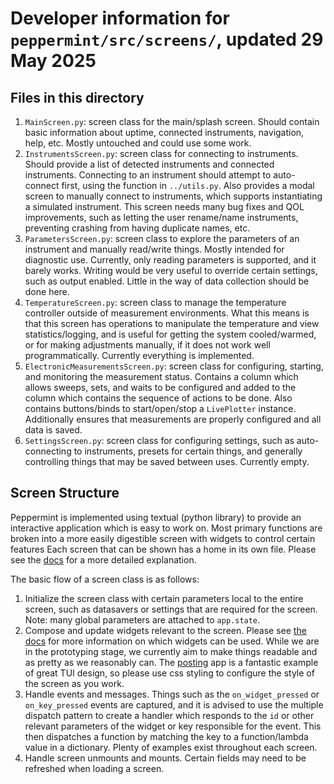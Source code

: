 # Developer information for `peppermint/src/screens/`, updated 29 May 2025

## Files in this directory

1. `MainScreen.py`: screen class for the main/splash screen. Should contain basic information about uptime, connected instruments, navigation, help, etc. Mostly untouched and could use some work.
2. `InstrumentsScreen.py`: screen class for connecting to instruments. Should provide a list of detected instruments and connected instruments. Connecting to an instrument should attempt to auto-connect first, using the function in `../utils.py`. Also provides a modal screen to manually connect to instruments, which supports instantiating a simulated instrument. This screen needs many bug fixes and QOL improvements, such as letting the user rename/name instruments, preventing crashing from having duplicate names, etc.
3. `ParametersScreen.py`: screen class to explore the parameters of an instrument and manually read/write things. Mostly intended for diagnostic use. Currently, only reading parameters is supported, and it barely works. Writing would be very useful to override certain settings, such as output enabled. Little in the way of data collection should be done here.
4. `TemperatureScreen.py`: screen class to manage the temperature controller outside of measurement environments. What this means is that this screen has operations to manipulate the temperature and view statistics/logging, and is useful for getting the system cooled/warmed, or for making adjustments manually, if it does not work well programmatically. Currently everything is implemented.
5. `ElectronicMeasurementsScreen.py`: screen class for configuring, starting, and monitoring the measurement status. Contains a column which allows sweeps, sets, and waits to be configured and added to the column which contains the sequence of actions to be done. Also contains buttons/binds to start/open/stop a `LivePlotter` instance. Additionally ensures that measurements are properly configured and all data is saved.
6. `SettingsScreen.py`: screen class for configuring settings, such as auto-connecting to instruments, presets for certain things, and generally controlling things that may be saved between uses. Currently empty.

## Screen Structure 

Peppermint is implemented using textual (python library) to provide an interactive application which is easy to work on. Most primary functions are broken into a more easily digestible screen with widgets to control certain features Each screen that can be shown has a home in its own file. Please see the [docs](https://textual.textualize.io/guide/screens/) for a more detailed explanation.

The basic flow of a screen class is as follows:
1. Initialize the screen class with certain parameters local to the entire screen, such as datasavers or settings that are required for the screen. Note: many global parameters are attached to `app.state`.
2. Compose and update widgets relevant to the screen. Please see [the docs](https://textual.textualize.io/widget_gallery/) for more information on which widgets can be used. While we are in the prototyping stage, we currently aim to make things readable and as pretty as we reasonably can. The [posting](https://posting.sh/) app is a fantastic example of great TUI design, so please use css styling to configure the style of the screen as you work.
3. Handle events and messages. Things such as the `on_widget_pressed` or `on_key_pressed` events are captured, and it is advised to use the multiple dispatch pattern to create a handler which responds to the `id` or other relevant parameters of the widget or key responsible for the event. This then dispatches a function by matching the key to a function/lambda value in a dictionary. Plenty of examples exist throughout each screen.
4. Handle screen unmounts and mounts. Certain fields may need to be refreshed when loading a screen.
